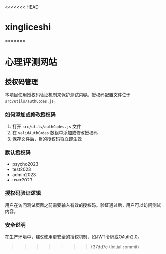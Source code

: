 <<<<<<< HEAD
# xingliceshi
=======
# 心理评测网站

## 授权码管理

本项目使用授权码验证机制来保护测试内容。授权码配置文件位于 `src/utils/authCodes.js`。

### 如何添加或修改授权码

1. 打开 `src/utils/authCodes.js` 文件
2. 在 `validAuthCodes` 数组中添加或修改授权码
3. 保存文件后，新的授权码将立即生效

### 默认授权码

- psycho2023
- test2023
- admin2023
- user2023

### 授权码验证逻辑

用户在访问测试页面之前需要输入有效的授权码。验证通过后，用户可以访问测试内容。

### 安全说明

在生产环境中，建议使用更安全的授权机制，如JWT令牌或OAuth2.0。
>>>>>>> f37dd7c (Initial commit)
